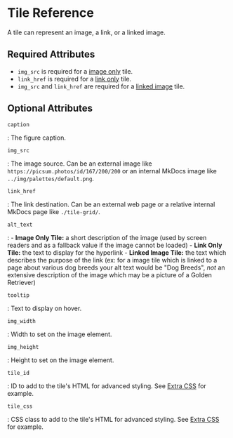 # Tile Reference
A tile can represent an image, a link, or a linked image.  

## Required Attributes

- `img_src` is required for a [image only] tile.  
- `link_href` is required for a [link only] tile.  
- `img_src` and `link_href` are required for a [linked image] tile.  

[image only]: examples/images-only.md
[link only]: examples/links-only.md
[linked image]: examples/example-page.md


## Optional Attributes

`caption`

:   The figure caption.

`img_src`

:   The image source.  Can be an external image like `https://picsum.photos/id/167/200/200` or an internal MkDocs image like `../img/palettes/default.png`.

`link_href`

:   The link destination.  Can be an external web page or a relative internal MkDocs page like `./tile-grid/`.

`alt_text`

:   - **Image Only Tile:** a short description of the image (used by screen readers and as a fallback value if the image cannot be loaded)
    - **Link Only Tile:** the text to display for the hyperlink
    - **Linked Image Tile:** the text which describes the purpose of the link (ex: for a image tile which is linked to a page about various dog breeds your alt text would be "Dog Breeds", *not* an extensive description of the image which may be a picture of a Golden Retriever)  

`tooltip`

:   Text to display on hover.

`img_width`

:   Width to set on the image element.

`img_height`

:   Height to set on the image element.

`tile_id`

:   ID to add to the tile's HTML for advanced styling. See [Extra CSS] for example.  

`tile_css`

:   CSS class to add to the tile's HTML for advanced styling. See [Extra CSS] for example.  

[Extra CSS]: examples/links-only.md#extra-css